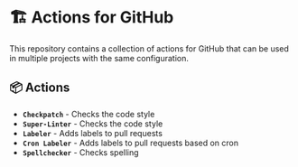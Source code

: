 # 🏗️ Actions for GitHub

This repository contains a collection of actions for GitHub that can be used in multiple projects with the same configuration.

## 📦 Actions

- **`Checkpatch`** - Checks the code style
- **`Super-Linter`** - Checks the code style
- **`Labeler`** - Adds labels to pull requests
- **`Cron Labeler`** - Adds labels to pull requests based on cron
- **`Spellchecker`** - Checks spelling
